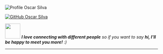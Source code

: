 ![Profile Oscar Silva](https://github.com/SilvaOz/SilvaOz/blob/master/image/Oscar%20Silva%20(3).gif)

[![GitHub Oscar Silva](https://img.shields.io/github/followers/thaiane?label=follow&style=social)]([https://github.com/SilvaOz](https://github.com/SilvaOz))

<img src="https://media.giphy.com/media/LnQjpWaON8nhr21vNW/giphy.gif" width="50"> <em><b>I love connecting with different people</b> so if you want to say <b>hi, I'll be happy to meet you more!</b> :)</em>

---
